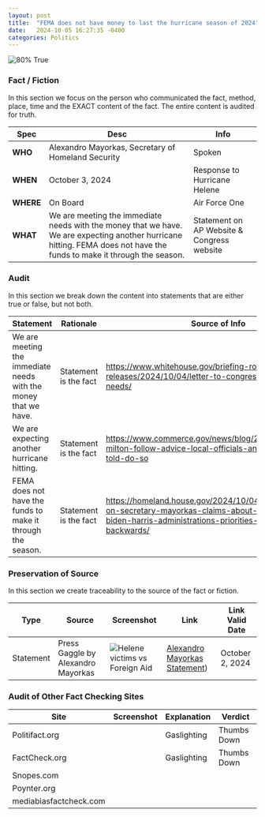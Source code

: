 ```yaml
---
layout: post
title:  "FEMA does not have money to last the hurricane season of 2024"
date:   2024-10-05 16:27:35 -0400
categories: Politics
---
```


![80% True](/assets/images/80.jpg)

### Fact / Fiction

In this section we focus on the person who communicated the fact, method, place, time and the EXACT content of the fact. The entire content is audited for truth.

| Spec | Desc | Info |
| ----------- | ----------- | ----------- |
| **WHO** | Alexandro Mayorkas, Secretary of Homeland Security | Spoken |
| **WHEN** | October 3, 2024 | Response to Hurricane Helene |
| **WHERE** | On Board | Air Force One |
| **WHAT** | We are meeting the immediate needs with the money that we have. We are expecting another hurricane hitting. FEMA does not have the funds to make it through the season. | Statement on AP Website & Congress website |

### Audit

In this section we break down the content into statements that are either true or false, but not both.

| Statement | Rationale | Source of Info | T/F |
| ----------- | ----------- | ----------- | ----------- |
| We are meeting the immediate needs with the money that we have. | Statement is the fact | https://www.whitehouse.gov/briefing-room/statements-releases/2024/10/04/letter-to-congress-on-disaster-needs/ | True |
| We are expecting another hurricane hitting. | Statement is the fact | https://www.commerce.gov/news/blog/2024/10/hurricane-milton-follow-advice-local-officials-and-evacuate-if-told-do-so | True |
| FEMA does not have the funds to make it through the season. | Statement is the fact | https://homeland.house.gov/2024/10/04/chairman-green-on-secretary-mayorkas-claims-about-fema-funds-biden-harris-administrations-priorities-are-completely-backwards/ | True |

### Preservation of Source

In this section we create traceability to the source of the fact or fiction.

| Type | Source | Screenshot | Link | Link Valid Date |
| ----------- | ----------- | ----------- | ----------- | ----------- |
| Statement | Press Gaggle by Alexandro Mayorkas | ![Helene victims vs Foreign Aid](/posts/images/Helene-victims-vs-Foreign-Aid.jpg) | [Alexandro Mayorkas Statement](https://www.whitehouse.gov/briefing-room/press-briefings/2024/10/02/press-gaggle-by-press-secretary-karine-jean-pierre-and-secretary-of-homeland-security-alejandro-mayorkas-en-route-greenville-sc/)) | October 2, 2024 |

### Audit of Other Fact Checking Sites

| Site | Screenshot | Explanation | Verdict |
| ----------- | ----------- | ----------- | ----------- |
| Politifact.org | | Gaslighting | Thumbs Down |
| FactCheck.org | | Gaslighting | Thumbs Down |
| Snopes.com |||
| Poynter.org |||
| mediabiasfactcheck.com |||
